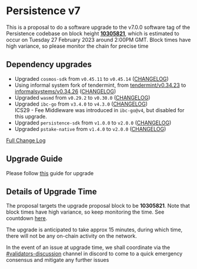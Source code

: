 # Persistence v7

This is a proposal to do a software upgrade to the v7.0.0 software tag of the Persistence codebase on block height **[10305821](https://www.mintscan.io/persistence/blocks/10305821)**, which is estimated to occur on Tuesday 27 February 2023 around 2:00PM GMT. Block times have high variance, so please monitor the chain for precise time

## Dependency upgrades

* Upgraded `cosmos-sdk` from `v0.45.11` to `v0.45.14` ([CHANGELOG](https://github.com/cosmos/cosmos-sdk/releases/tag/v0.45.14))
* Using informal system fork of tendermint, from [tendermint/v0.34.23](https://github.com/tendermint/tendermint/releases/tag/v0.34.23) to [informalsystems/v0.34.26](https://github.com/informalsystems/tendermint/releases/tag/v0.34.26) ([CHANGELOG](https://github.com/informalsystems/tendermint/blob/v0.34.26/CHANGELOG.md#v03426))
* Upgraded `wasmd` from `v0.29.2` to `v0.30.0` ([CHANGELOG](https://github.com/CosmWasm/wasmd/blob/v0.30.0/CHANGELOG.md))
* Upgraded `ibc-go` from `v3.4.0` to `v4.3.0` ([CHANGELOG](https://github.com/cosmos/ibc-go/blob/v4.3.0/CHANGELOG.md))  
    ICS29 - Fee Middleware was introduced in `ibc-go@v4`, but disabled for this upgrade.
* Upgraded `persistence-sdk` from `v1.0.0` to `v2.0.0` ([CHANGELOG](https://github.com/persistenceOne/persistence-sdk/releases/tag/v2.0.0))
* Upgraded `pstake-native` from `v1.4.0` to `v2.0.0` ([CHANGELOG](https://github.com/persistenceOne/pstake-native/releases/tag/v2.0.0))

[Full Change Log](https://github.com/persistenceOne/persistenceCore/compare/v6.1.0...v7.0.0)

## Upgrade Guide

Please follow [this](https://github.com/persistenceOne/networks/blob/master/core-1/upgrades/v7/guide.md) guide for upgrade

## Details of Upgrade Time

The proposal targets the upgrade proposal block to be **10305821**. Note that block times have high variance, so keep monitoring the time. See countdown [here](https://www.mintscan.io/persistence/blocks/10305821).

The upgrade is anticipated to take approx 15 minutes, during which time, there will not be any on-chain activity on the network.

In the event of an issue at upgrade time, we shall coordinate via the [#validators-discussion](https://discord.gg/hnvDDzRFrV) channel in discord to come to a quick emergency consensus and mitigate any further issues
